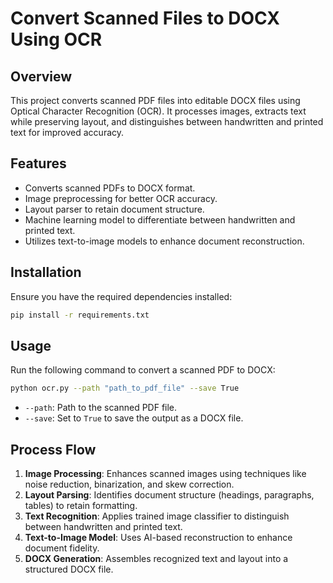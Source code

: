 # Convert Scanned Files to DOCX Using OCR

## Overview
This project converts scanned PDF files into editable DOCX files using Optical Character Recognition (OCR). It processes images, extracts text while preserving layout, and distinguishes between handwritten and printed text for improved accuracy.

## Features
- Converts scanned PDFs to DOCX format.
- Image preprocessing for better OCR accuracy.
- Layout parser to retain document structure.
- Machine learning model to differentiate between handwritten and printed text.
- Utilizes text-to-image models to enhance document reconstruction.

## Installation
Ensure you have the required dependencies installed:

```bash
pip install -r requirements.txt
```

## Usage
Run the following command to convert a scanned PDF to DOCX:

```bash
python ocr.py --path "path_to_pdf_file" --save True
```

- `--path`: Path to the scanned PDF file.
- `--save`: Set to `True` to save the output as a DOCX file.

## Process Flow
1. **Image Processing**: Enhances scanned images using techniques like noise reduction, binarization, and skew correction.
2. **Layout Parsing**: Identifies document structure (headings, paragraphs, tables) to retain formatting.
3. **Text Recognition**: Applies trained image classifier to distinguish between handwritten and printed text.
4. **Text-to-Image Model**: Uses AI-based reconstruction to enhance document fidelity.
5. **DOCX Generation**: Assembles recognized text and layout into a structured DOCX file.
